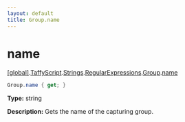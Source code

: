 ```yaml
---
layout: default
title: Group.name
---
```


# name

[\[global\]]({{site.baseurl}}/docs/).[TaffyScript]({{site.baseurl}}/docs/TaffyScript/).[Strings]({{site.baseurl}}/docs/TaffyScript/Strings/).[RegularExpressions]({{site.baseurl}}/docs/TaffyScript/Strings/RegularExpressions/).[Group]({{site.baseurl}}/docs/TaffyScript/Strings/RegularExpressions/Group/).[name]({{site.baseurl}}/docs/TaffyScript/Strings/RegularExpressions/Group/name/)

```cs
Group.name { get; }
```

**Type:** string

**Description:** Gets the name of the capturing group.
